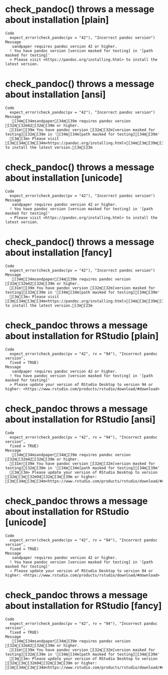 # check_pandoc() throws a message about installation [plain]

    Code
      expect_error(check_pandoc(pv = "42"), "Incorrect pandoc version")
    Message
       sandpaper requires pandoc version 42 or higher.
      ! You have pandoc version [version masked for testing] in '[path masked for testing]'
      > Please visit <https://pandoc.org/installing.html> to install the latest version.

# check_pandoc() throws a message about installation [ansi]

    Code
      expect_error(check_pandoc(pv = "42"), "Incorrect pandoc version")
    Message
       [34m[34msandpaper[34m[39m requires pandoc version [32m[32m42[32m[39m or higher.
      [31m![39m You have pandoc version [32m[32m[version masked for testing][32m[39m in '[34m[34m[path masked for testing][34m[39m'
      [3m[3m> Please visit [3m[34m[3m[34m<https://pandoc.org/installing.html>[34m[3m[39m[3m to install the latest version.[3m[23m

# check_pandoc() throws a message about installation [unicode]

    Code
      expect_error(check_pandoc(pv = "42"), "Incorrect pandoc version")
    Message
       sandpaper requires pandoc version 42 or higher.
      ! You have pandoc version [version masked for testing] in '[path masked for testing]'
      → Please visit <https://pandoc.org/installing.html> to install the latest version.

# check_pandoc() throws a message about installation [fancy]

    Code
      expect_error(check_pandoc(pv = "42"), "Incorrect pandoc version")
    Message
       [34m[34msandpaper[34m[39m requires pandoc version [32m[32m42[32m[39m or higher.
      [31m![39m You have pandoc version [32m[32m[version masked for testing][32m[39m in '[34m[34m[path masked for testing][34m[39m'
      [3m[3m→ Please visit [3m[34m[3m[34m<https://pandoc.org/installing.html>[34m[3m[39m[3m to install the latest version.[3m[23m

# check_pandoc throws a message about installation for RStudio [plain]

    Code
      expect_error(check_pandoc(pv = "42", rv = "94"), "Incorrect pandoc version",
      fixed = TRUE)
    Message
       sandpaper requires pandoc version 42 or higher.
      ! You have pandoc version [version masked for testing] in '[path masked for testing]'
      > Please update your version of RStudio Desktop to version 94 or higher: <https://www.rstudio.com/products/rstudio/download/#download>

# check_pandoc throws a message about installation for RStudio [ansi]

    Code
      expect_error(check_pandoc(pv = "42", rv = "94"), "Incorrect pandoc version",
      fixed = TRUE)
    Message
       [34m[34msandpaper[34m[39m requires pandoc version [32m[32m42[32m[39m or higher.
      [31m![39m You have pandoc version [32m[32m[version masked for testing][32m[39m in '[34m[34m[path masked for testing][34m[39m'
      [3m[3m> Please update your version of RStudio Desktop to version [32m[3m[32m94[32m[3m[39m or higher: [3m[34m[3m[34m<https://www.rstudio.com/products/rstudio/download/#download>[34m[3m[39m[3m[3m[23m

# check_pandoc throws a message about installation for RStudio [unicode]

    Code
      expect_error(check_pandoc(pv = "42", rv = "94"), "Incorrect pandoc version",
      fixed = TRUE)
    Message
       sandpaper requires pandoc version 42 or higher.
      ! You have pandoc version [version masked for testing] in '[path masked for testing]'
      → Please update your version of RStudio Desktop to version 94 or higher: <https://www.rstudio.com/products/rstudio/download/#download>

# check_pandoc throws a message about installation for RStudio [fancy]

    Code
      expect_error(check_pandoc(pv = "42", rv = "94"), "Incorrect pandoc version",
      fixed = TRUE)
    Message
       [34m[34msandpaper[34m[39m requires pandoc version [32m[32m42[32m[39m or higher.
      [31m![39m You have pandoc version [32m[32m[version masked for testing][32m[39m in '[34m[34m[path masked for testing][34m[39m'
      [3m[3m→ Please update your version of RStudio Desktop to version [32m[3m[32m94[32m[3m[39m or higher: [3m[34m[3m[34m<https://www.rstudio.com/products/rstudio/download/#download>[34m[3m[39m[3m[3m[23m

